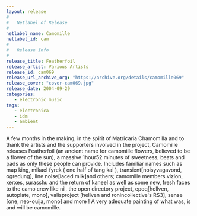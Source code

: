 ```yaml
---
layout: release
#
#   Netlabel of Release
#
netlabel_name: Camomille
netlabel_id: cam
#
#   Release Info
#
release_title: Featherfoil
release_artist: Various Artists
release_id: cam069
release_url_archive_org: "https://archive.org/details/camomille069"
release_cover: "cover-cam069.jpg"
release_date: 2004-09-29
categories:
   - electronic music
tags:
   - electronica
   - idm
   - ambient
---
```

A few months in the making, in the spirit of Matricaria Chamomilla and to thank the artists and the supporters involved in the project, Camomille releases Featherfoil (an ancient name for camomille flowers, believed to be a flower of the sun), a massive 1hour52 minutes of sweetness, beats and pads as only these people can provide. Includes familiar names such as map king, mikael fyrek ( one half of tang kai ), transient[noisyvagavond, ogredung], line noise[laced milk]and others; camomille members vizion, xerxes, surasshu and the return of kaneel as well as some new, fresh faces to the camo crew like nil, the open directory project, epoq[hellven, autoplate, mono], valisproject [hellven and ronincollective's RS3], sense [one, neo-ouija, mono] and more ! A very adequate painting of what was, is and will be camomille.
